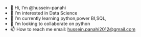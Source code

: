 - 👋 Hi, I’m @hussein-panahi
- 👀 I’m interested in Data Science
- 🌱 I’m currently learning python,power BI,SQL,
- 💞️ I’m looking to collaborate on python
- 📫 How to reach me email: hussein.panahi2012@gmail.com

<!---
hussein-panahi/hussein-panahi is a ✨ special ✨ repository because its `Data Scientist` (this file) appears on your GitHub profile.
You can click the Preview link to take a look at your changes.
--->
